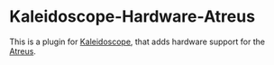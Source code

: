 # Kaleidoscope-Hardware-Atreus

This is a plugin for [Kaleidoscope][fw], that adds hardware support for
the [Atreus][atreus].

 [fw]: https://github.com/keyboardio/Kaleidoscope
 [atreus]: https://atreus.technomancy.us/
